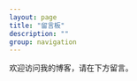 ```yaml
---
layout: page
title: "留言板"
description: ""
group: navigation
---
```


欢迎访问我的博客，请在下方留言。


<!-- 多说评论框 start -->
<div id="ds-thread" class="ds-thread" data-url="{{ page.url }}" data-title="{{ page.title }}" data-thread-key="{{ page.title }}"></div>
<!-- 多说评论框 end -->
<!-- 多说公共JS代码 start (一个网页只需插入一次) -->
<script type="text/javascript">
var duoshuoQuery = {short_name:"yixiaoyang"};
  (function() {
    var ds = document.createElement('script');
    ds.type = 'text/javascript';ds.async = true;
    ds.src = (document.location.protocol == 'https:' ? 'https:' : 'http:') + '//static.duoshuo.com/embed.js';
    ds.charset = 'UTF-8';
    (document.getElementsByTagName('head')[0]
     || document.getElementsByTagName('body')[0]).appendChild(ds);
  })();
  </script>
<!-- 多说公共JS代码 end -->
